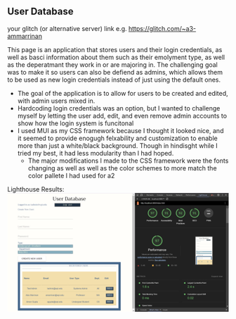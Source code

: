 ## User Database

your glitch (or alternative server) link e.g. https://glitch.com/~a3-ammarrinan

This page is an application that stores users and their login credentials, as well as basci information about them such as their emolyment type, as well as the deperatmant they work in or are majoring in. The challenging goal was to make it so users can also be defiend as admins, which allows them to be used as new login credentials instead of just using the default ones. 

- The goal of the application is to allow for users to be created and edited, with admin users mixed in.
- Hardcoding login credentials was an option, but I wanted to challenge myself by letting the user add, edit, and even remove admin accounts to show how the login system is funcitonal
- I used MUI as my CSS framework because I thought it looked nice, and it seemed to provide enogugh felxability and customization to enable more than just a white/black background. Though in hindisght while I tried my best, it had less modularity than I had hoped.
  - The major modifications I made to the CSS framework were the fonts changing as well as well as the color schemes to more match the color pallete I had used for a2

Lighthouse Results: ![Lighthouse Results](lighthouse.png)
